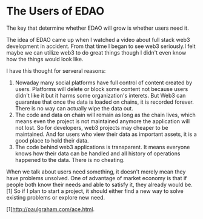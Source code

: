 # The Users of EDAO

The key that determine whether EDAO will grow is whether users need it.

The idea of EDAO came up when I watched a video about full stack web3 development in accident. From that time I began to see web3 seriously.I felt maybe we can utilize web3 to do great things though I didn't even know how the things would look like.

I have this thought for serveral reasons: 

1. Nowaday many social platforms have full control of content created by users. Platforms will delete or block some content not because users didn't like it but it harms some organization's interets. But Web3 can guarantee that once the data is loaded on chains, it is recorded forever. There is no way can actually wipe the data out. 
2. The code and data on chain will remain as long as the chain lives, which means even the project is not maintained anymore the application will not lost. So for developers, web3 projects may cheaper to be maintained. And for users who view their data as important assets, it is a good place to hold their data.
3. The code behind web3 applications is transparent. It means everyone knows how their data can be handled and all history of operations happened to the data. There is no cheating.

When we talk about users need something, it doesn't merely mean they have problems unsolved. One of advantage of market economy is that if people both know their needs and able to satisfy it, they already would be.[1]
So if I plan to start a project, it should either find a new way to solve existing problems or explore new need.



[1]http://paulgraham.com/ace.html.